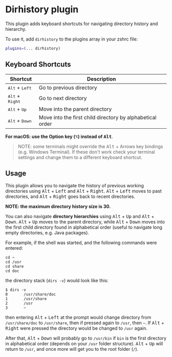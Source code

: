 # Dirhistory plugin

This plugin adds keyboard shortcuts for navigating directory history and hierarchy.

To use it, add `dirhistory` to the plugins array in your zshrc file:

```zsh
plugins=(... dirhistory)
```

## Keyboard Shortcuts

| Shortcut                          | Description                                               |
|-----------------------------------|-----------------------------------------------------------|
| <kbd>Alt</kbd> + <kbd>Left</kbd>  | Go to previous directory                                  |
| <kbd>Alt</kbd> + <kbd>Right</kbd> | Go to next directory                                      |
| <kbd>Alt</kbd> + <kbd>Up</kbd>    | Move into the parent directory                            |
| <kbd>Alt</kbd> + <kbd>Down</kbd>  | Move into the first child directory by alphabetical order |

**For macOS: use the Option key (<kbd>⌥</kbd>) instead of <kbd>Alt</kbd>**.

> NOTE: some terminals might override the <kbd>Alt</kbd> + Arrows key bindings (e.g. Windows Terminal).
> If these don't work check your terminal settings and change them to a different keyboard shortcut.

## Usage

This plugin allows you to navigate the history of previous working directories using <kbd>Alt</kbd> + <kbd>Left</kbd>
and <kbd>Alt</kbd> + <kbd>Right</kbd>. <kbd>Alt</kbd> + <kbd>Left</kbd> moves to past directories, and
<kbd>Alt</kbd> + <kbd>Right</kbd> goes back to recent directories.

**NOTE: the maximum directory history size is 30.**

You can also navigate **directory hierarchies** using <kbd>Alt</kbd> + <kbd>Up</kbd> and <kbd>Alt</kbd> + <kbd>Down</kbd>.
<kbd>Alt</kbd> + <kbd>Up</kbd> moves to the parent directory, while <kbd>Alt</kbd> + <kbd>Down</kbd> moves into the first
child directory found in alphabetical order (useful to navigate long empty directories, e.g. Java packages).

For example, if the shell was started, and the following commands were entered:

```shell
cd ~
cd /usr
cd share
cd doc
```

the directory stack (`dirs -v`) would look like this:

```console
$ dirs -v
0       /usr/share/doc
1       /usr/share
2       /usr
3       ~
```

then entering <kbd>Alt</kbd> + <kbd>Left</kbd> at the prompt would change directory from `/usr/share/doc` to `/usr/share`,
then if pressed again to `/usr`, then `~`. If <kbd>Alt</kbd> + <kbd>Right</kbd> were pressed the directory would be changed
to `/usr` again.

After that, <kbd>Alt</kbd> + <kbd>Down</kbd> will probably go to `/usr/bin` if `bin` is the first directory in alphabetical
order (depends on your `/usr` folder structure). <kbd>Alt</kbd> + <kbd>Up</kbd> will return to `/usr`, and once more will get
you to the root folder (`/`).
